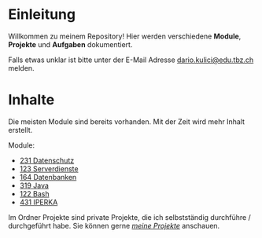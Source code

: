 # Einleitung

Willkommen zu meinem Repository! Hier werden verschiedene **Module**, **Projekte** und **Aufgaben** dokumentiert. 

Falls etwas unklar ist bitte unter der E-Mail Adresse dario.kulici@edu.tbz.ch melden. 

# Inhalte

Die meisten Module sind bereits vorhanden. Mit der Zeit wird mehr Inhalt erstellt. 

Module: 

- [231 Datenschutz](01_Module/01_M231_Datenschutz/README.md)
- [123 Serverdienste](01_Module/02_M123_Serverdienste/README.md)
- [164 Datenbanken](01_Module/04_M164_Datenbanken/README.md)
- [319 Java](01_Module/03_M319_Java/README.md)
- [122 Bash](01_Module/06_M122_Bash/README.md)
- [431 IPERKA](01_Module/05_M431_IPERKA/README.md)

Im Ordner Projekte sind private Projekte, die ich selbstständig durchführe / durchgeführt habe. Sie können gerne *[meine Projekte](02_Projekte/README.md)* anschauen.
